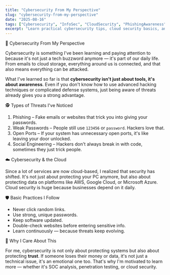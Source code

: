 ```yaml
---
title: "Cybersecurity From My Perspective"
slug: "cybersecurity-from-my-perspective"
date: "2025-08-16"
tags: ["Cybersecurity", "InfoSec", "CloudSecurity", "PhishingAwareness", "SOCAnalysis"]
excerpt: "Learn practical cybersecurity tips, cloud security basics, and how to stay safe online from a tech enthusiast's perspective."
---
```


🔐 Cybersecurity From My Perspective

Cybersecurity is something I've been learning and paying attention to because it's not just a tech buzzword anymore — it's part of our daily life. From emails to cloud storage, everything around us is connected, and that also means everything can be attacked.

What I've learned so far is that **cybersecurity isn't just about tools, it's about awareness**. Even if you don't know how to use advanced hacking techniques or complicated defense systems, just being aware of threats already gives you a strong advantage.

🕵️ Types of Threats I've Noticed

1. Phishing – Fake emails or websites that trick you into giving your passwords.
2. Weak Passwords – People still use `123456` or `password`. Hackers love that.
3. Open Ports – If your system has unnecessary open ports, it's like leaving your door unlocked.
4. Social Engineering – Hackers don't always break in with code, sometimes they just trick people.

☁️ Cybersecurity & the Cloud

Since a lot of services are now cloud-based, I realized that security has shifted. It's not just about protecting your PC anymore, but also about protecting data on platforms like AWS, Google Cloud, or Microsoft Azure. Cloud security is huge because businesses depend on it daily.

🛡️ Basic Practices I Follow

* Never click random links.
* Use strong, unique passwords.
* Keep software updated.
* Double-check websites before entering sensitive info.
* Learn continuously — because threats keep evolving.

🚀 Why I Care About This

For me, cybersecurity is not only about protecting systems but also about protecting **trust**. If someone loses their money or data, it's not just a technical issue, it's an emotional one too. That's why I'm motivated to learn more — whether it's SOC analysis, penetration testing, or cloud security.